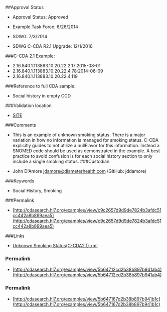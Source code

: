 ##Approval Status 

* Approval Status: Approved
* Example Task Force: 6/26/2014
* SDWG: 7/3/2014

* SDWG C-CDA R2.1 Upgrade: 12/1/2016    

###C-CDA 2.1 Example: 

* 2.16.840.1.113883.10.20.22.2.17:2015-08-01
* 2.16.840.1.113883.10.20.22.4.78:2014-06-09
* 2.16.840.1.113883.10.20.22.4.119

###Reference to full CDA sample:
* Social history in empty CCD


###Validation location

* [SITE](https://sitenv.org/sandbox-ccda/ccda-validator)


###Comments

* This is an example of unknown smoking status. There is a major variation in how no information is managed for smoking status. C-CDA explicitly guides to not utilize a nullFlavor for this information. Instead a SNOMED code should be used as demonstrated in the example. A best practice to avoid confusion is for each social history section to only include a single smoking status.
###Custodian

* John D'Amore jdamore@diameterhealth.com (GitHub: jddamore)



###Keywords

* Social History, Smoking

###Permalink 

* [http://cdasearch.hl7.org/examples/view/c9c2657d9d9de7824b3afdc51cc442a8b899aea5](http://cdasearch.hl7.org/examples/view/c9c2657d9d9de7824b3afdc51cc442a8b899aea5)

###Links 

* [Unknown Smoking Status(C-CDA2.1).xml](https://github.com/HL7/C-CDA-Examples/tree/master/Social%20History/Unknown%20Smoking%20Status/Unknown%20Smoking%20Status%28C-CDA2.1%29.xml)


### Permalink 

* [http://cdasearch.hl7.org/examples/view/5b64712cd2b38b897b941ab4](http://cdasearch.hl7.org/examples/view/5b64712cd2b38b897b941ab4)

### Permalink 

* [http://cdasearch.hl7.org/examples/view/5b647167d2b38b897b941b1c](http://cdasearch.hl7.org/examples/view/5b647167d2b38b897b941b1c)